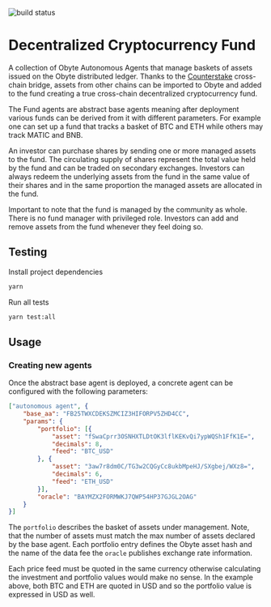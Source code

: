 ![build status](https://github.com/pmiklos/obyte-crypto-fund/actions/workflows/build.yml/badge.svg)
# Decentralized Cryptocurrency Fund

A collection of Obyte Autonomous Agents that manage baskets of assets issued on the Obyte distributed ledger.
Thanks to the [Counterstake](https://counterstake.org) cross-chain bridge, assets from other chains can be imported to
Obyte and added to the fund creating a true cross-chain decentralized cryptocurrency fund.

The Fund agents are abstract base agents meaning after deployment various funds can be derived from it with different parameters.
For example one can set up a fund that tracks a basket of BTC and ETH while others may track MATIC and BNB.

An investor can purchase shares by sending one or more managed assets to the fund.
The circulating supply of shares represent the total value held by the fund and can be traded on secondary exchanges.
Investors can always redeem the underlying assets from the fund in the same value of their shares and in the same proportion the managed assets are allocated in the fund. 

Important to note that the fund is managed by the community as whole. There is no fund manager with privileged role.
Investors can add and remove assets from the fund whenever they feel doing so.

## Testing

Install project dependencies
```bash
yarn
```

Run all tests
```bash
yarn test:all
```

## Usage

### Creating new agents

Once the abstract base agent is deployed, a concrete agent can be configured with the following parameters:
```json
["autonomous agent", {
	"base_aa": "FB25TWXCDEKSZMCIZ3HIFORPV5ZHD4CC",
	"params": {
		"portfolio": [{
			"asset": "fSwaCprr3OSNHXTLDtOK3lflKEKvQi7ypWQSh1FfK1E=",
			"decimals": 8,
			"feed": "BTC_USD"
		}, {
			"asset": "3aw7r8dm0C/TG3w2CQGyCc8ukbMpeHJ/SXgbej/WXz8=",
			"decimals": 6,
			"feed": "ETH_USD"
		}],
		"oracle": "BAYMZX2FORMWKJ7QWP54HP37GJGL2OAG"
	}
}]
```

The `portfolio` describes the basket of assets under management. Note, that the number of assets must match the max number of assets declared by the base agent.
Each portfolio entry defines the Obyte asset hash and the name of the data fee the `oracle` publishes exchange rate information.

Each price feed must be quoted in the same currency otherwise calculating the investment and portfolio values would make no sense.
In the example above, both BTC and ETH are quoted in USD and so the portfolio value is expressed in USD as well.
